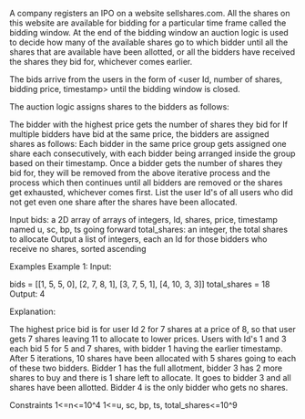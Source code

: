 A company registers an IPO on a website sellshares.com. All the shares on this website are available for bidding for a particular time frame called the bidding window. At the end of the bidding window an auction logic is used to decide how many of the available shares go to which bidder until all the shares that are available have been allotted, or all the bidders have received the shares they bid for, whichever comes earlier.

The bids arrive from the users in the form of <user Id, number of shares, bidding price, timestamp> until the bidding window is closed.

The auction logic assigns shares to the bidders as follows:

The bidder with the highest price gets the number of shares they bid for
If multiple bidders have bid at the same price, the bidders are assigned shares as follows: Each bidder in the same price group gets assigned one share each consecutively, with each bidder being arranged inside the group based on their timestamp. Once a bidder gets the number of shares they bid for, they will be removed from the above iterative process and the process which then continues until all bidders are removed or the shares get exhausted, whichever comes first.
List the user Id's of all users who did not get even one share after the shares have been allocated.

Input
bids: a 2D array of arrays of integers, Id, shares, price, timestamp named u, sc, bp, ts going forward
total_shares: an integer, the total shares to allocate
Output
a list of integers, each an Id for those bidders who receive no shares, sorted ascending

Examples
Example 1:
Input:

bids = [[1, 5, 5, 0], [2, 7, 8, 1], [3, 7, 5, 1], [4, 10, 3, 3]]
total_shares = 18
Output: 4

Explanation:

The highest price bid is for user Id 2 for 7 shares at a price of 8, so that user gets 7 shares leaving 11 to allocate to lower prices. Users with Id's 1 and 3 each bid 5 for 5 and 7 shares, with bidder 1 having the earlier timestamp. After 5 iterations, 10 shares have been allocated with 5 shares going to each of these two bidders. Bidder 1 has the full allotment, bidder 3 has 2 more shares to buy and there is 1 share left to allocate. It goes to bidder 3 and all shares have been allotted. Bidder 4 is the only bidder who gets no shares.

Constraints
1<=n<=10^4
1<=u, sc, bp, ts, total_shares<=10^9
